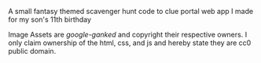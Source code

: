 A small fantasy themed scavenger hunt code to clue portal web app I made for my son's 11th birthday

Image Assets are _google-ganked_ and copyright their respective owners. I only claim ownership of the html, css, and js and hereby state they are cc0 public domain.
